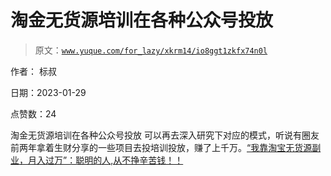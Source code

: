# 淘金无货源培训在各种公众号投放

> 原文：[`www.yuque.com/for_lazy/xkrm14/io8ggt1zkfx74n0l`](https://www.yuque.com/for_lazy/xkrm14/io8ggt1zkfx74n0l)



作者： 标叔 

日期：2023-01-29 

点赞数：24 

淘金无货源培训在各种公众号投放 可以再去深入研究下对应的模式，听说有圈友前两年拿着生财分享的一些项目去投培训投放，赚了上千万。[“我靠淘宝无货源副业，月入过万”：聪明的人,从不挣辛苦钱！！](https://mp.weixin.qq.com/s/4c0CVpfgzMr9_IEF8gfNGg) 


